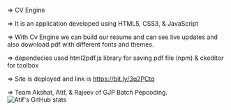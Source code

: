 => CV Engine

=> It is an application developed using HTML5, CSS3, & JavaScript

=> With Cv Engine we can build our resume and can see live updates and also download pdf with different fonts and themes.

=> dependecies used html2pdf.js library for saving pdf file (npm) & ckeditor for toolbox

=> Site is deployed and link is https://bit.ly/3q2PCtq

=> Team Akshat, Atif, & Rajeev of GJP Batch Pepcoding.
![Atif's GitHub stats](https://github-readme-stats.vercel.app/api?username=itsatif&count_private=true)
